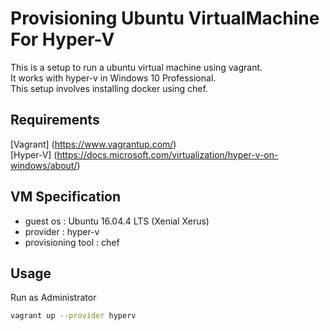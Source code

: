 # Provisioning Ubuntu VirtualMachine For Hyper-V
This is a setup to run a ubuntu virtual machine using vagrant.  
It works with hyper-v in Windows 10 Professional.  
This setup involves installing docker using chef.  

## Requirements
[Vagrant] (https://www.vagrantup.com/)  
[Hyper-V] (https://docs.microsoft.com/virtualization/hyper-v-on-windows/about/)

## VM Specification
* guest os : Ubuntu 16.04.4 LTS (Xenial Xerus)
* provider : hyper-v
* provisioning tool : chef

## Usage
Run as Administrator
```bash
vagrant up --provider hyperv
```